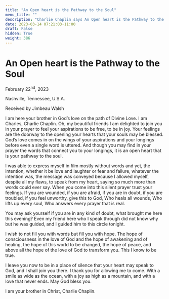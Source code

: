 ```yaml
---
title: "An Open heart is the Pathway to the Soul"
menu_title: ""
description: "Charlie Chaplin says An Open heart is the Pathway to the Soul"
date: 2023-03-14 07:21:03+11:00
draft: False
hidden: True
weight: 386
---
```

# An Open heart is the Pathway to the Soul

February 22<sup>nd</sup>, 2023

Nashville, Tennessee, U.S.A.

Received by Jimbeau Walsh  



I am here your brother in God’s love on the path of Divine Love. I am Charles, Charlie Chaplin. Oh, my beautiful friends I am delighted to join you in your prayer to feel your aspirations to be free, to be in joy. Your feelings are the doorway to the opening your hearts that your souls may be blessed. God’s love comes in on the wings of your aspirations and your longings before even a single word is uttered. And though you may find in your prayer the words that connect you to your longings, it is an open heart that is your pathway to the soul. 
   
I was able to express myself in film mostly without words and yet, the intention, whether it be love and laughter or fear and failure, whatever the intention was, the message was conveyed because I allowed myself, despite all my flaws, to speak from my heart, saying so much more than words could ever say. When you come into this silent prayer trust your feelings. If you are wounded, if you are afraid, if you are in doubt, if you are troubled, if you feel unworthy, give this to God, Who heals all wounds, Who lifts up  every soul, Who answers every prayer that is real. 
 
You may ask yourself if you are in any kind of doubt, what brought me here this evening? Even my friend here who I speak through did not know why but he was guided, and I guided him to this circle tonight. 

I wish to not fill you with words but fill you with hope. The hope of consciousness in the love of God and the hope of awakening and of healing, the hope of this world to be changed, the hope of peace, and above all the hope of the love of God to transform you. This I know to be true. 
 
I leave you now to be in a place of silence that your heart may speak to God, and I shall join you there. I thank you for allowing me to come. With a smile as wide as the ocean, with a joy as high as a mountain,  and with a love that never ends. May God bless you. 
 
I am your brother in Christ, Charlie Chaplin.